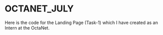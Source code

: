 # OCTANET_JULY
Here is the code for the Landing Page (Task-1) which I have created as an Intern at the OctaNet.  
